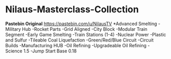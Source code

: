 # Nilaus-Masterclass-Collection
**Pastebin Original** https://pastebin.com/u/NilausTV
  *Advanced Smelting
-Military Hub 
 -Rocket Parts
 -Grid Aligned
 -City Block
 -Modular Train Segment
 -Early Game Smelting
 -Train Stations (1-4)
 -Nuclear Power
 -Plastic and Sulfur
 -Tileable Coal Liquefaction
 -Green/Red/Blue Circuit
 -Circuit Builds
 -Manufacturing HUB
 -Oil Refining
 -Upgradeable Oil Refining
 -Science 1.5 
 -Jump Start Base 0.18
